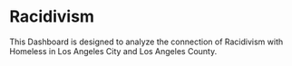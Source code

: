 # Racidivism
This Dashboard is designed to analyze the connection of Racidivism with Homeless in Los Angeles City and Los Angeles County.
